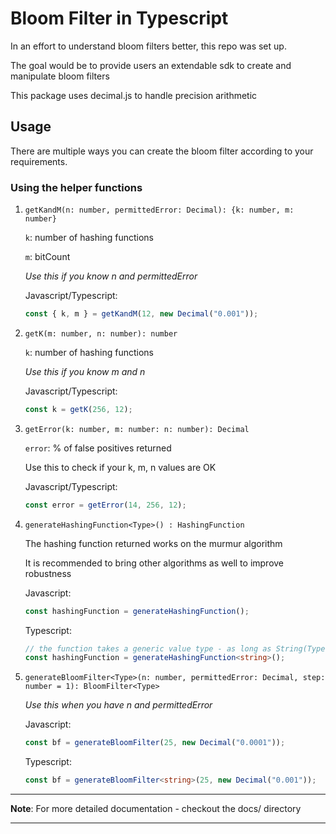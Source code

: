 # Bloom Filter in Typescript

In an effort to understand bloom filters better, this repo was set up.

The goal would be to provide users an extendable sdk to create and manipulate bloom filters

This package uses decimal.js to handle precision arithmetic

## Usage

There are multiple ways you can create the bloom filter according to your requirements.

### Using the helper functions

1. `getKandM(n: number, permittedError: Decimal): {k: number, m: number}`

   `k`: number of hashing functions

   `m`: bitCount

   _Use this if you know n and permittedError_

   Javascript/Typescript:

   ```ts
   const { k, m } = getKandM(12, new Decimal("0.001"));
   ```

2. `getK(m: number, n: number): number`

   `k`: number of hashing functions

   _Use this if you know m and n_

   Javascript/Typescript:

   ```ts
   const k = getK(256, 12);
   ```

3. `getError(k: number, m: number: n: number): Decimal`

   `error`: % of false positives returned

   Use this to check if your k, m, n values are OK

   Javascript/Typescript:

   ```ts
   const error = getError(14, 256, 12);
   ```

4. `generateHashingFunction<Type>() : HashingFunction`

   The hashing function returned works on the murmur algorithm

   It is recommended to bring other algorithms as well to improve robustness

   Javascript:

   ```js
   const hashingFunction = generateHashingFunction();
   ```

   Typescript:

   ```ts
   // the function takes a generic value type - as long as String(Type) // supports the type you're passing in, it will work
   const hashingFunction = generateHashingFunction<string>();
   ```

5. `generateBloomFilter<Type>(n: number, permittedError: Decimal, step: number = 1): BloomFilter<Type>`

   _Use this when you have n and permittedError_

   Javascript:

   ```js
   const bf = generateBloomFilter(25, new Decimal("0.0001"));
   ```

   Typescript:

   ```ts
   const bf = generateBloomFilter<string>(25, new Decimal("0.001"));
   ```

---

**Note**: For more detailed documentation - checkout the docs/ directory

---
